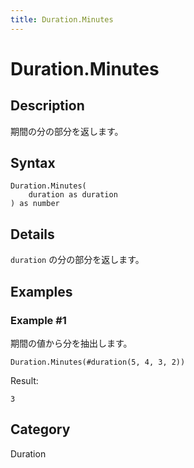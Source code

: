 ```yaml
---
title: Duration.Minutes
---
```


# Duration.Minutes


## Description

期間の分の部分を返します。


## Syntax

```powerquery
Duration.Minutes(
    duration as duration
) as number
```


## Details

<code>duration</code> の分の部分を返します。


## Examples

### Example #1 
期間の値から分を抽出します。
```powerquery
Duration.Minutes(#duration(5, 4, 3, 2))
```

Result: 
```powerquery
3
```




## Category
Duration
